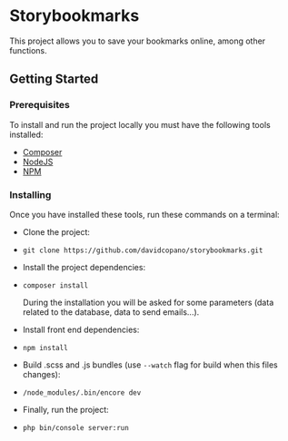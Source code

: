 # Storybookmarks

This project allows you to save your bookmarks online, among other functions.

## Getting Started

### Prerequisites

To install and run the project locally you must have the following tools installed:

- [Composer](https://getcomposer.org/download/)
- [NodeJS](https://nodejs.org/)
- [NPM](https://www.npmjs.com/get-npm)

### Installing

Once you have installed these tools, run these commands on a terminal:

- Clone the project:
- ```
  git clone https://github.com/davidcopano/storybookmarks.git
  ```
  
- Install the project dependencies:
- ```
  composer install
  ```
  During the installation you will be asked for some parameters (data related to the database, data to send emails...).
  
- Install front end dependencies:
- ```
  npm install
  ```
  
- Build .scss and .js bundles (use ``--watch`` flag for build when this files changes):
- ```
  /node_modules/.bin/encore dev
  ```

- Finally, run the project:
- ```
  php bin/console server:run
  ```